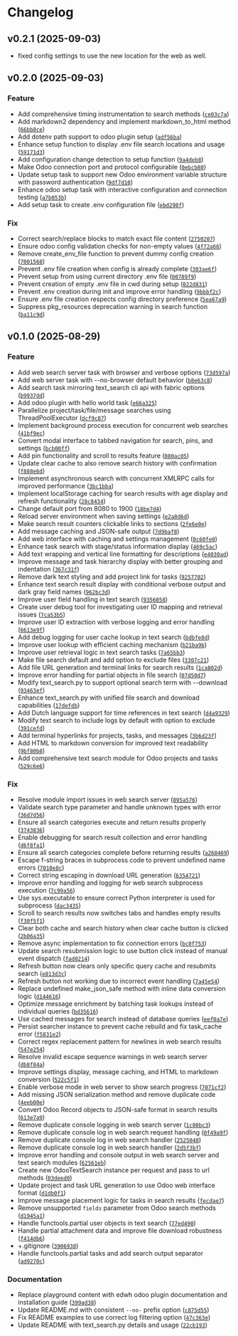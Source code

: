 # Changelog

<!--next-version-placeholder-->

## v0.2.1 (2025-09-03)

* fixed config settings to use the new location for the web as well. 

## v0.2.0 (2025-09-03)

### Feature

* Add comprehensive timing instrumentation to search methods ([`ce03c7a`](https://github.com/educationwarehouse/odoo_xmlrpc_playground/commit/ce03c7aa3afabe673186e772c2168930e6fb1c90))
* Add markdown2 dependency and implement markdown_to_html method ([`66bb8ce`](https://github.com/educationwarehouse/odoo_xmlrpc_playground/commit/66bb8ce766380be204486512a76b2de2b4109972))
* Add dotenv path support to odoo plugin setup ([`adf56ba`](https://github.com/educationwarehouse/odoo_xmlrpc_playground/commit/adf56baf1f7115bccd713a3673389fa0f5a5aec0))
* Enhance setup function to display .env file search locations and usage ([`59171d3`](https://github.com/educationwarehouse/odoo_xmlrpc_playground/commit/59171d322c6d2dcb1bc29c511a05566259c8bafc))
* Add configuration change detection to setup function ([`9a4deb8`](https://github.com/educationwarehouse/odoo_xmlrpc_playground/commit/9a4deb89f54d032d184a3ab4bd080b4da84bcc61))
* Make Odoo connection port and protocol configurable ([`0ebcb80`](https://github.com/educationwarehouse/odoo_xmlrpc_playground/commit/0ebcb808e4e570d3e172ef63af6251fd21587641))
* Update setup task to support new Odoo environment variable structure with password authentication ([`9df7d10`](https://github.com/educationwarehouse/odoo_xmlrpc_playground/commit/9df7d105778fb8aae1e043eab23139acc1adf674))
* Enhance odoo setup task with interactive configuration and connection testing ([`a7b053b`](https://github.com/educationwarehouse/odoo_xmlrpc_playground/commit/a7b053ba48756eb325e57cede9b37747c528b486))
* Add setup task to create .env configuration file ([`ebd298f`](https://github.com/educationwarehouse/odoo_xmlrpc_playground/commit/ebd298f0f8ed7ff6de0eac93293f11556a56445a))

### Fix

* Correct search/replace blocks to match exact file content ([`2750207`](https://github.com/educationwarehouse/odoo_xmlrpc_playground/commit/275020705c496c4b85701923b6270fc3ed4a20b5))
* Ensure odoo config validation checks for non-empty values ([`4f72a66`](https://github.com/educationwarehouse/odoo_xmlrpc_playground/commit/4f72a66e042c7c478960bbc6540e4e3c9d77f58f))
* Remove create_env_file function to prevent dummy config creation ([`7001568`](https://github.com/educationwarehouse/odoo_xmlrpc_playground/commit/7001568981fee9acffe7492a1ad6c1ea89936f47))
* Prevent .env file creation when config is already complete ([`303ae6f`](https://github.com/educationwarehouse/odoo_xmlrpc_playground/commit/303ae6fd4ff874e223bd395a054f583533ebdf94))
* Prevent setup from using current directory .env file ([`00789f9`](https://github.com/educationwarehouse/odoo_xmlrpc_playground/commit/00789f92829898bdb263e66fd6b45c50eca75300))
* Prevent creation of empty .env file in cwd during setup ([`022d831`](https://github.com/educationwarehouse/odoo_xmlrpc_playground/commit/022d831c5d05223f37323e34e4c64bcfe6e7e627))
* Prevent .env creation during init and improve error handling ([`9bbbf2c`](https://github.com/educationwarehouse/odoo_xmlrpc_playground/commit/9bbbf2c5f3de51ff3fbf7e6cdd904b0b7c2f3a2d))
* Ensure .env file creation respects config directory preference ([`5ea67a9`](https://github.com/educationwarehouse/odoo_xmlrpc_playground/commit/5ea67a944862d39090b99ee5e069c26bb02b8c3e))
* Suppress pkg_resources deprecation warning in search function ([`ba11c9d`](https://github.com/educationwarehouse/odoo_xmlrpc_playground/commit/ba11c9df10c2161a9c2b814ac7844b31295ec4d7))

## v0.1.0 (2025-08-29)

### Feature

* Add web search server task with browser and verbose options ([`73d597a`](https://github.com/educationwarehouse/odoo_xmlrpc_playground/commit/73d597a279275abed80378c24ad2b1e6bb82ae59))
* Add web server task with --no-browser default behavior ([`b8e63c8`](https://github.com/educationwarehouse/odoo_xmlrpc_playground/commit/b8e63c85d01c4bcd0fee478c723b0e1b618a3f74))
* Add search task mirroring text_search cli api with fabric options ([`b9937dd`](https://github.com/educationwarehouse/odoo_xmlrpc_playground/commit/b9937dd8d7113d3dc75f9eeb877421883a982d6d))
* Add odoo plugin with hello world task ([`e66a325`](https://github.com/educationwarehouse/odoo_xmlrpc_playground/commit/e66a3253b5a3b704b54bdff73e80e7cc7c1ed2b3))
* Parallelize project/task/file/message searches using ThreadPoolExecutor ([`dcf9c87`](https://github.com/educationwarehouse/odoo_xmlrpc_playground/commit/dcf9c8742f5c33c102519c5b4dd7b5a0b26e62d9))
* Implement background process execution for concurrent web searches ([`41bf9ec`](https://github.com/educationwarehouse/odoo_xmlrpc_playground/commit/41bf9ec9813d4f538295e14e66d7450735ae7a3c))
* Convert modal interface to tabbed navigation for search, pins, and settings ([`bcb00ff`](https://github.com/educationwarehouse/odoo_xmlrpc_playground/commit/bcb00ffa1a092c3451498aead577f565726b58f3))
* Add pin functionality and scroll to results feature ([`080ac05`](https://github.com/educationwarehouse/odoo_xmlrpc_playground/commit/080ac0557fe0cad33f99597d41f6e17784769767))
* Update clear cache to also remove search history with confirmation ([`f888e6d`](https://github.com/educationwarehouse/odoo_xmlrpc_playground/commit/f888e6d3c9f838e8ab7df8433c39d7e02924f05f))
* Implement asynchronous search with concurrent XMLRPC calls for improved performance ([`3bc1bba`](https://github.com/educationwarehouse/odoo_xmlrpc_playground/commit/3bc1bbace6fc6f99c86596390a44fb46fb9a8ba6))
* Implement localStorage caching for search results with age display and refresh functionality ([`28c8434`](https://github.com/educationwarehouse/odoo_xmlrpc_playground/commit/28c84342eb958d2f50f5638db989f83490bff6cf))
* Change default port from 8080 to 1900 ([`18be7d4`](https://github.com/educationwarehouse/odoo_xmlrpc_playground/commit/18be7d427222b6306d8d58103d29e94e052a320f))
* Reload server environment when saving settings ([`e2a8d6d`](https://github.com/educationwarehouse/odoo_xmlrpc_playground/commit/e2a8d6d1b7aae4814c7678c5d897b32f339be717))
* Make search result counters clickable links to sections ([`2fe6e0e`](https://github.com/educationwarehouse/odoo_xmlrpc_playground/commit/2fe6e0e1415756ef2aa2da0c73dcc0c4c3bb3fca))
* Add message caching and JSON-safe output ([`7d9baf8`](https://github.com/educationwarehouse/odoo_xmlrpc_playground/commit/7d9baf82af0021b6cb9e2dff7ef93f152d837dd8))
* Add web interface with caching and settings management ([`0c60fe0`](https://github.com/educationwarehouse/odoo_xmlrpc_playground/commit/0c60fe07cd1b2816bb5cb1b846615a130a3fb046))
* Enhance task search with stage/status information display ([`469c5ac`](https://github.com/educationwarehouse/odoo_xmlrpc_playground/commit/469c5ac8aacc51d95c4e65f448487bf49e3b88ea))
* Add text wrapping and vertical line formatting for descriptions ([`e4030ad`](https://github.com/educationwarehouse/odoo_xmlrpc_playground/commit/e4030adeeec6022207baddac8d5617e563b158d7))
* Improve message and task hierarchy display with better grouping and indentation ([`367c31f`](https://github.com/educationwarehouse/odoo_xmlrpc_playground/commit/367c31f3ed57f64b8c0d51acc809bd1d390f49e5))
* Remove dark text styling and add project link for tasks ([`9257702`](https://github.com/educationwarehouse/odoo_xmlrpc_playground/commit/92577028edd4ab4887a55af009beec5412da5216))
* Enhance text search result display with conditional verbose output and dark gray field names ([`962bc3d`](https://github.com/educationwarehouse/odoo_xmlrpc_playground/commit/962bc3da8bbe50b87e943f12fba381360cc21210))
* Improve user field handling in text search ([`9356058`](https://github.com/educationwarehouse/odoo_xmlrpc_playground/commit/93560588c816f2958c7240fb553d68e307ed3676))
* Create user debug tool for investigating user ID mapping and retrieval issues ([`7ca53b5`](https://github.com/educationwarehouse/odoo_xmlrpc_playground/commit/7ca53b5d81c7fd170bce3f094a8dc5408d3226bc))
* Improve user ID extraction with verbose logging and error handling ([`6613e9f`](https://github.com/educationwarehouse/odoo_xmlrpc_playground/commit/6613e9f207d220111c6d4c81d731f17baf74ed5b))
* Add debug logging for user cache lookup in text search ([`bdbfe8d`](https://github.com/educationwarehouse/odoo_xmlrpc_playground/commit/bdbfe8d021dbdbe109b618a205a597a3d4b3e1aa))
* Improve user lookup with efficient caching mechanism ([`b21ba9b`](https://github.com/educationwarehouse/odoo_xmlrpc_playground/commit/b21ba9b50adee397a386e85a018d2b02ef8980ee))
* Improve user retrieval logic in text search tasks ([`7a65bb3`](https://github.com/educationwarehouse/odoo_xmlrpc_playground/commit/7a65bb3cdf5736f4228c880c8f7afbc03849ca75))
* Make file search default and add option to exclude files ([`3307c21`](https://github.com/educationwarehouse/odoo_xmlrpc_playground/commit/3307c210d9e31f0ea2fec493459f2425d1840b60))
* Add file URL generation and terminal links for search results ([`1ca802d`](https://github.com/educationwarehouse/odoo_xmlrpc_playground/commit/1ca802d59a463c49bfd4826dbb0f5258267c3204))
* Improve error handling for partial objects in file search ([`07d50d7`](https://github.com/educationwarehouse/odoo_xmlrpc_playground/commit/07d50d7c8696c19007c5cf64ab05dc408a7a4f7a))
* Modify text_search.py to support optional search term with --download ([`93463ef`](https://github.com/educationwarehouse/odoo_xmlrpc_playground/commit/93463ef5d8d945985903d06013373f8eb191d0bf))
* Enhance text_search.py with unified file search and download capabilities ([`17defdb`](https://github.com/educationwarehouse/odoo_xmlrpc_playground/commit/17defdb92d406f9cd6e47b30d9f7fd96d854e534))
* Add Dutch language support for time references in text search ([`d4a9329`](https://github.com/educationwarehouse/odoo_xmlrpc_playground/commit/d4a93290346ecc06deeabce38be4e96195d55b4a))
* Modify text search to include logs by default with option to exclude ([`391cefd`](https://github.com/educationwarehouse/odoo_xmlrpc_playground/commit/391cefdb4a9504c608cc182a19ee8422cc0f2988))
* Add terminal hyperlinks for projects, tasks, and messages ([`3b6d23f`](https://github.com/educationwarehouse/odoo_xmlrpc_playground/commit/3b6d23f907339634d53020b37bc2629e3e33926b))
* Add HTML to markdown conversion for improved text readability ([`9bf80b8`](https://github.com/educationwarehouse/odoo_xmlrpc_playground/commit/9bf80b8d7ab90cd1d8989a01bdef80297cb68277))
* Add comprehensive text search module for Odoo projects and tasks ([`529c6e6`](https://github.com/educationwarehouse/odoo_xmlrpc_playground/commit/529c6e6f0b19d22ca2a4f5afa84ffdb574abff2f))

### Fix

* Resolve module import issues in web search server ([`895a576`](https://github.com/educationwarehouse/odoo_xmlrpc_playground/commit/895a576dab60028b69253f1315e19fa16d640d54))
* Validate search type parameter and handle unknown types with error ([`36d7d56`](https://github.com/educationwarehouse/odoo_xmlrpc_playground/commit/36d7d56bb6922ccbcfc0b850c95880339e4a2b54))
* Ensure all search categories execute and return results properly ([`3743836`](https://github.com/educationwarehouse/odoo_xmlrpc_playground/commit/374383691075f6ae8da07d4f82fc197f45576294))
* Enable debugging for search result collection and error handling ([`d6f8fa1`](https://github.com/educationwarehouse/odoo_xmlrpc_playground/commit/d6f8fa188010d9c07aa07a3078f07681062636d6))
* Ensure all search categories complete before returning results ([`a268469`](https://github.com/educationwarehouse/odoo_xmlrpc_playground/commit/a26846961f843471f4b87e7d86ccb995fb83d5b6))
* Escape f-string braces in subprocess code to prevent undefined name errors ([`7010e8c`](https://github.com/educationwarehouse/odoo_xmlrpc_playground/commit/7010e8c4154decb98c2e14a3373c2d49ad2ccff0))
* Correct string escaping in download URL generation ([`6354721`](https://github.com/educationwarehouse/odoo_xmlrpc_playground/commit/6354721d74f3128e83d2ab0ed2f33ee3f054f8a0))
* Improve error handling and logging for web search subprocess execution ([`7c99a56`](https://github.com/educationwarehouse/odoo_xmlrpc_playground/commit/7c99a56f154c23e811b7daddffd1fba6695f4041))
* Use sys.executable to ensure correct Python interpreter is used for subprocess ([`dac3435`](https://github.com/educationwarehouse/odoo_xmlrpc_playground/commit/dac3435f3c034dcf636c45454231b42067a94fe8))
* Scroll to search results now switches tabs and handles empty results ([`f30f5f1`](https://github.com/educationwarehouse/odoo_xmlrpc_playground/commit/f30f5f192fd8815110323f71a86509adbdba1321))
* Clear both cache and search history when clear cache button is clicked ([`2b06a35`](https://github.com/educationwarehouse/odoo_xmlrpc_playground/commit/2b06a35b3decf4f3b47f5719f353024859c7d52d))
* Remove async implementation to fix connection errors ([`bc0f753`](https://github.com/educationwarehouse/odoo_xmlrpc_playground/commit/bc0f753a5262fcf7c2ace36b54cf67ab09ec0a63))
* Update search resubmission logic to use button click instead of manual event dispatch ([`fad0214`](https://github.com/educationwarehouse/odoo_xmlrpc_playground/commit/fad0214826d6fcf8ad337b08cad96d7095abe89d))
* Refresh button now clears only specific query cache and resubmits search ([`e813d3c`](https://github.com/educationwarehouse/odoo_xmlrpc_playground/commit/e813d3cf0c1f73686163ed471f736529ee4ab307))
* Refresh button not working due to incorrect event handling ([`7a45e54`](https://github.com/educationwarehouse/odoo_xmlrpc_playground/commit/7a45e548bf114958c37e69f21a938a8322a05637))
* Replace undefined make_json_safe method with inline data conversion logic ([`d144616`](https://github.com/educationwarehouse/odoo_xmlrpc_playground/commit/d144616899cd8ef313f8a2866c08ac2e30cbf9a6))
* Optimize message enrichment by batching task lookups instead of individual queries ([`bd35616`](https://github.com/educationwarehouse/odoo_xmlrpc_playground/commit/bd35616192f68aa14933753977945dca66c76e06))
* Use cached messages for search instead of database queries ([`eef0a7e`](https://github.com/educationwarehouse/odoo_xmlrpc_playground/commit/eef0a7e97688a93b2fee1fc6c995eea9b5098f10))
* Persist searcher instance to prevent cache rebuild and fix task_cache error ([`f5831e2`](https://github.com/educationwarehouse/odoo_xmlrpc_playground/commit/f5831e20a3404850dbd878f2f4c5375001ea2607))
* Correct regex replacement pattern for newlines in web search results ([`547e254`](https://github.com/educationwarehouse/odoo_xmlrpc_playground/commit/547e254b74ed9d34a340280844e077237c5ac830))
* Resolve invalid escape sequence warnings in web search server ([`db8f84a`](https://github.com/educationwarehouse/odoo_xmlrpc_playground/commit/db8f84a2d2f1a52dbbf3fe1a9f40de104e8cbd23))
* Improve settings display, message caching, and HTML to markdown conversion ([`522c5f1`](https://github.com/educationwarehouse/odoo_xmlrpc_playground/commit/522c5f188ed981a86ed776c609f3855a3eda3847))
* Enable verbose mode in web server to show search progress ([`7071cf2`](https://github.com/educationwarehouse/odoo_xmlrpc_playground/commit/7071cf2c3414fa052c25eb3ce443d2a10bc4a76d))
* Add missing JSON serialization method and remove duplicate code ([`4eeb00e`](https://github.com/educationwarehouse/odoo_xmlrpc_playground/commit/4eeb00eee513bac304b6727030e07a7d898afeaa))
* Convert Odoo Record objects to JSON-safe format in search results ([`613e7a9`](https://github.com/educationwarehouse/odoo_xmlrpc_playground/commit/613e7a9d313672f7c5d5abe606e67861564ef0a0))
* Remove duplicate console logging in web search server ([`1c00bc3`](https://github.com/educationwarehouse/odoo_xmlrpc_playground/commit/1c00bc388297ffd2879f494e3b20b0793690cf62))
* Remove duplicate console log in web search request handling ([`0f49a9f`](https://github.com/educationwarehouse/odoo_xmlrpc_playground/commit/0f49a9f080eff2da3719d5b280cd1fc616062c29))
* Remove duplicate console log in web search handler ([`2525048`](https://github.com/educationwarehouse/odoo_xmlrpc_playground/commit/252504802bb503cd717780d5d426405bae84dd19))
* Remove duplicate console log in web search handler ([`2d5f3bf`](https://github.com/educationwarehouse/odoo_xmlrpc_playground/commit/2d5f3bf179167b5b8f72fa12ac88b85be9d185b8))
* Improve error handling and console output in web search server and text search modules ([`62561eb`](https://github.com/educationwarehouse/odoo_xmlrpc_playground/commit/62561eb1b29a67e790d1c087e067273123f9436a))
* Create new OdooTextSearch instance per request and pass to url methods ([`03deed0`](https://github.com/educationwarehouse/odoo_xmlrpc_playground/commit/03deed03157cf2cb9cbdb255fe2e0c21f69debc3))
* Update project and task URL generation to use Odoo web interface format ([`d1db0f1`](https://github.com/educationwarehouse/odoo_xmlrpc_playground/commit/d1db0f151c3571ef35c66b342eeaca907ee31f51))
* Improve message placement logic for tasks in search results ([`fecdae7`](https://github.com/educationwarehouse/odoo_xmlrpc_playground/commit/fecdae704493d242c87f2163029f5c277f7e6d44))
* Remove unsupported `fields` parameter from Odoo search methods ([`d1945a1`](https://github.com/educationwarehouse/odoo_xmlrpc_playground/commit/d1945a1221503d465c68b238da1b61913f4c674b))
* Handle functools.partial user objects in text search ([`77ed490`](https://github.com/educationwarehouse/odoo_xmlrpc_playground/commit/77ed490a26e10c7c66782de821913e65f079c1f1))
* Handle partial attachment data and improve file download robustness ([`f414db6`](https://github.com/educationwarehouse/odoo_xmlrpc_playground/commit/f414db6378a3b2f2b38c385c7f9ff97c5f59f3a3))
* +.gitignore ([`3906938`](https://github.com/educationwarehouse/odoo_xmlrpc_playground/commit/39069385e28cec551aef09ea4b12513bb00ef2fe))
* Handle functools.partial tasks and add search output separator ([`ad9270c`](https://github.com/educationwarehouse/odoo_xmlrpc_playground/commit/ad9270c52af535f80532d39e42b03529b2742d7d))

### Documentation

* Replace playground content with edwh odoo plugin documentation and installation guide ([`399ad38`](https://github.com/educationwarehouse/odoo_xmlrpc_playground/commit/399ad388c2df1d61c7ac36ceb5b5a52ce25c6109))
* Update README.md with consistent `--no-` prefix option ([`c875d55`](https://github.com/educationwarehouse/odoo_xmlrpc_playground/commit/c875d5592ac95e628053bda94a77c554068ffd50))
* Fix README examples to use correct log filtering option ([`47c363e`](https://github.com/educationwarehouse/odoo_xmlrpc_playground/commit/47c363e5ac2eb4373d86c444080dffca49ec37e9))
* Update README with text_search.py details and usage ([`22cb193`](https://github.com/educationwarehouse/odoo_xmlrpc_playground/commit/22cb193f958137bb440ba11ae8f858892dd392b8))
